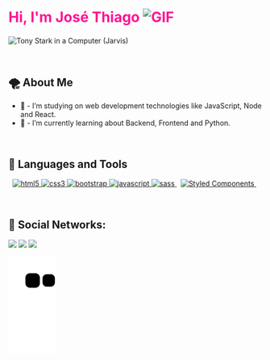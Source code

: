 ## <h1 style="color:#FF1493"> Hi, I'm José Thiago <img alt="GIF" height="35px" src="https://c.tenor.com/L-IjxnMqxa4AAAAC/mc-kevin.gif"/> </h1> 

<div>
    <img align="center" alt="Tony Stark in a Computer (Jarvis)" src="https://c.tenor.com/I9qhSadf04sAAAAC/yes-paul-walker.gif" height=256px width=100%>
</div>

&nbsp;

## 🌪 About Me

* 📙 - I’m studying on web development technologies like JavaScript, Node and React.
* 🧠 - I’m currently learning about Backend, Frontend and Python. 

&nbsp;
## 🐲 Languages and Tools

<p align="center"> 
    <a href="https://www.w3.org/html/" target="_blank" rel="noreferrer"> <img src="https://media2.giphy.com/media/XAxylRMCdpbEWUAvr8/giphy.gif?cid=790b7611f5b78cee6d0974fcfc7c0c723b1c600346853961&rid=giphy.gif&ct=s" alt="html5" width="128" height="128"/> </a>
    <a href="https://www.w3schools.com/css/" target="_blank" rel="noreferrer"> <img src="https://media4.giphy.com/media/fsEaZldNC8A1PJ3mwp/giphy.gif" alt="css3" width="128" height="128"/> </a> 
    <a href="https://getbootstrap.com/" target="_blank" rel="noreferrer"> <img src="https://media4.giphy.com/media/Sr8xDpMwVKOHUWDVRD/giphy.gif?cid=790b761179b71102898d646d04e8de917c7cee968266ce9a&rid=giphy.gif&ct=s" alt="bootstrap" width="128" height="128"/> </a>
    <a href="https://developer.mozilla.org/en-US/docs/Web/JavaScript" target="_blank" rel="noreferrer"> <img src="https://cdn.hashnode.com/res/hashnode/image/upload/v1622432919395/OStnZ-nKh.gif?auto=format,compress&gif-q=60&format=webm" alt="javascript" width="128" height="128"/> </a> 
    <a href="https://pt-br.reactjs.org/" target="_blank" rel="noreferrer"> <img src="https://i.giphy.com/media/eNAsjO55tPbgaor7ma/200w.webp" alt="sass" width="128" height="128"/> </a> 
    &nbsp;
    <a href="https://styled-components.com/" target="_blank" rel="noreferrer"> <img src="https://raw.githubusercontent.com/styled-components/brand/master/styled-components.png" alt="Styled Components" width="128" height="128"/> </a> 
     &nbsp;
    
</p>
&nbsp;

## 🌷 Social Networks:

[<img src="https://img.shields.io/badge/-Instagram-red">](https://www.instagram.com/jose_thiagoperillo/)
[<img src="https://img.shields.io/badge/-Twitter-blue">](https://twitter.com/SalvadorSpTauba)
[<img src="https://img.shields.io/badge/-GitHub-black">](https://github.com/MoraesJoseThiago)


 ![Snake animation](https://github.com/rafaballerini/rafaballerini/blob/output/github-contribution-grid-snake.svg)
</div>
<br>
